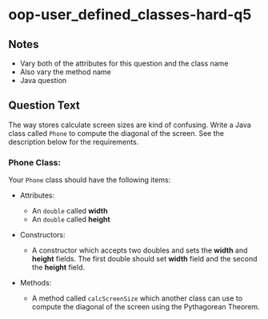 # oop-user_defined_classes-hard-q5

## Notes

- Vary both of the attributes for this question and the class name
- Also vary the method name
- Java question

## Question Text

The way stores calculate screen sizes are kind of confusing. Write a Java class called `Phone` to compute the 
diagonal of the screen. See the description below for the requirements.

### Phone Class:

Your `Phone` class should have the following items:

- Attributes:
    - An `double` called **width**
    - An `double` called **height**

- Constructors:
    - A constructor which accepts two doubles and sets the **width** and **height** fields. The first double should
      set **width** field and the second the **height** field.

- Methods:
    - A method called `calcScreenSize` which another class can use to compute the diagonal of the screen using the 
      Pythagorean Theorem.
